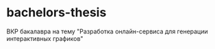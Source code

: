 # bachelors-thesis
ВКР бакалавра на тему "Разработка онлайн-сервиса для генерации интерактивных графиков"
